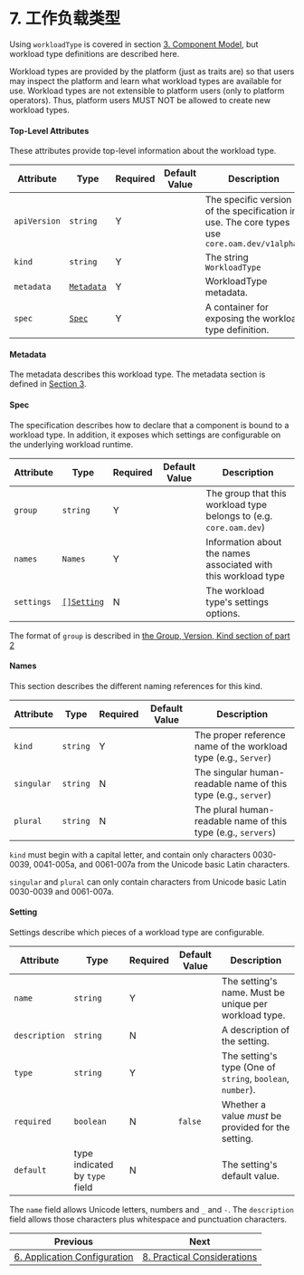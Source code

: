 # 7. 工作负载类型

Using `workloadType` is covered in section [3. Component Model](3.component_model.md), but workload type definitions are described here.

Workload types are provided by the platform (just as traits are) so that users may inspect the platform and learn what workload types are available for use. Workload types are not extensible to platform users (only to platform operators). Thus, platform users MUST NOT be allowed to create new workload types.

#### Top-Level Attributes

These attributes provide top-level information about the workload type.

| Attribute | Type | Required | Default Value | Description |
|-----------|------|----------|---------------|-------------|
| `apiVersion` | `string` | Y || The specific version of the specification in use. The core types use `core.oam.dev/v1alpha1` |
| `kind` | `string` | Y || The string `WorkloadType` |
| `metadata` | [`Metadata`](#metadata) | Y | | WorkloadType metadata. |
| `spec`| [`Spec`](#spec) | Y || A container for exposing the workload type definition. |

#### Metadata

The metadata describes this workload type. The metadata section is defined in [Section 3](3.component_model.md#metadata).

#### Spec

The specification describes how to declare that a component is bound to a workload type. In addition, it exposes which settings are configurable on the underlying workload runtime.

| Attribute | Type | Required | Default Value | Description |
|-----------|------|----------|---------------|-------------|
| `group` | `string` | Y | | The group that this workload type belongs to (e.g. `core.oam.dev`)
| `names` | `Names` | Y | | Information about the names associated with this workload type |
| `settings` | [`[]Setting`](#setting) | N | | The workload type's settings options. |

The format of `group` is described in [the Group, Version, Kind section of part 2](2.overview_and_terminology.md)

#### Names

This section describes the different naming references for this kind.

| Attribute | Type | Required | Default Value | Description |
|-----------|------|----------|---------------|-------------|
| `kind` | `string` | Y | | The proper reference name of the workload type (e.g., `Server`) |
| `singular` | `string` | N | | The singular human-readable name of this type (e.g., `server`) |
| `plural` | `string` | N | | The plural human-readable name of this type (e.g., `servers`) |

`kind` must begin with a capital letter, and contain only characters 0030-0039, 0041-005a, and 0061-007a from the Unicode basic Latin characters.

`singular` and `plural` can only contain characters from Unicode basic Latin 0030-0039 and 0061-007a.

#### Setting

Settings describe which pieces of a workload type are configurable.

| Attribute | Type | Required | Default Value | Description |
|-----------|------|----------|---------------|-------------|
| `name` | `string` | Y | | The setting's name. Must be unique per workload type. |
| `description` | `string` | N | | A description of the setting. |
| `type` | `string` | Y | | The setting's type (One of `string`, `boolean`, `number`). |
| `required` | `boolean` | N |`false` | Whether a value _must_ be provided for the setting. |
| `default` | type indicated by `type` field | N | | The setting's default value. |

The `name` field allows Unicode letters, numbers and `_` and `-`. The `description` field allows those characters plus whitespace and punctuation characters.


| Previous        | Next           | 
| ------------- |-------------|
| [6. Application Configuration](6.application_configuration.md) | [8. Practical Considerations](8.practical_considerations.md) |
